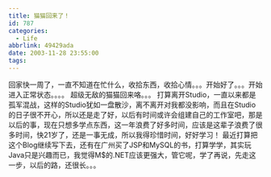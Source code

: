 ```yaml
---
title: 猫猫回来了！
id: 787
categories:
  - Life
abbrlink: 49429ada
date: 2003-11-28 23:55:00
tags:
---
```


回家快一周了，一直不知道在忙什么，收拾东西，收拾心情。。。开始好了。。。开始进入正常状态。。。。
超级无敌的猫猫回来咯。。。
打算离开Studio，一直以来都是孤军混战，这样的Studio犹如一盘散沙，离不离开对我都没影响，而且在Studio的日子很不开心，所以还是走了好，以后有时间或许会组建自己的工作室吧，那是以后的事，现在只想多学点东西，这一年浪费了好多时间，应该是这辈子浪费了很多时间，快21岁了，还是一事无成，所以我得珍惜时间，好好学习！
最近打算把这个Blog继续写下去，还有在广州买了JSP和MySQL的书，打算学学，其实玩Java只是兴趣而已，我觉得M$的.NET应该更强大，管它呢，学了再说，先走这一步，以后的路，还很长。。。